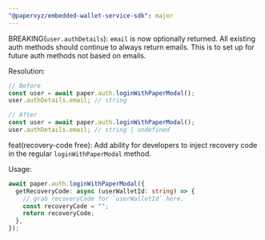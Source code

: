 ```yaml
---
"@paperxyz/embedded-wallet-service-sdk": major
---
```


BREAKING(`user.authDetails`): `email` is now optionally returned.
All existing auth methods should continue to always return emails. This is to set up for future auth methods not based on emails.

Resolution:

```typescript
// Before
const user = await paper.auth.loginWithPaperModal();
user.authDetails.email; // string

// After
const user = await paper.auth.loginWithPaperModal();
user.authDetails.email; // string | undefined
```

feat(recovery-code free): Add ability for developers to inject recovery code in the regular `loginWithPaperModal` method.

Usage:

```typescript
await paper.auth.loginWithPaperModal({
  getRecoveryCode: async (userWalletId: string) => {
    // grab recoveryCode for `userWalletId` here.
    const recoveryCode = "";
    return recoveryCode;
  },
});
```

